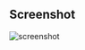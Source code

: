 ## Screenshot
![screenshot](https://www.adminer.org/static/designs/rmsoft_blue-dark/screenshot.png)
